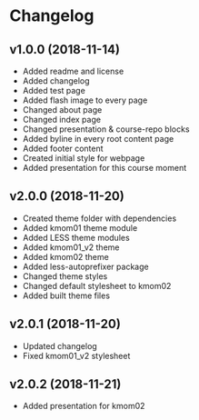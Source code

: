 Changelog
================


v1.0.0 (2018-11-14)
-------------------

* Added readme and license
* Added changelog
* Added test page
* Added flash image to every page
* Changed about page
* Changed index page
* Changed presentation & course-repo blocks
* Added byline in every root content page
* Added footer content
* Created initial style for webpage
* Added presentation for this course moment

v2.0.0 (2018-11-20)
-------------------
* Created theme folder with dependencies
* Added kmom01 theme module
* Added LESS theme modules
* Added kmom01_v2 theme
* Added kmom02 theme
* Added less-autoprefixer package
* Changed theme styles
* Changed default stylesheet to kmom02
* Added built theme files

v2.0.1 (2018-11-20)
-------------------
* Updated changelog
* Fixed kmom01_v2 stylesheet

v2.0.2 (2018-11-21)
-------------------
* Added presentation for kmom02
